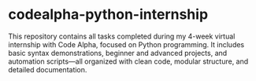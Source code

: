 # codealpha-python-internship
This repository contains all tasks completed during my 4-week virtual internship with Code Alpha, focused on Python programming. It includes basic syntax demonstrations, beginner and advanced projects, and automation scripts—all organized with clean code, modular structure, and detailed documentation.
